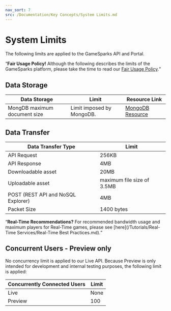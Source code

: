 ```yaml
---
nav_sort: 7
src: /Documentation/Key Concepts/System Limits.md
---
```


# System Limits

The following limits are applied to the GameSparks API and Portal.

<q>**Fair Usage Policy!** Although the following describes the limits of the GameSparks platform, please take the time to read our [Fair Usage Policy](https://www.gamesparks.com/fair-usage-policy/).</q>

## Data Storage

Data Storage  | Limit | Resource Link
-----  | ----------- | -----
MongDB maximum document size    | Limit imposed by MongoDB. | [MongoDB Resource](https://docs.mongodb.com/manual/reference/limits/)

## Data Transfer

Data Transfer Type  | Limit
-----  | -----------
API Request    | 256KB
API Response   | 4MB
Downloadable asset   | 20MB
Uploadable asset    | maximum file size of 3.5MB
POST (REST API and NoSQL Explorer)    | 4MB
Packet Size    | 1400 bytes

<q>**Real-Time Recommendations?** For recommended bandwidth usage and maximum players for Real-Time games, please see [here](/Tutorials/Real-Time Services/Real-Time Best Practices.md).

## Concurrent Users - Preview only

No concurrency limit is applied to our Live API. Because Preview is only intended for development and internal testing purposes, the following limit is applied:

Concurrently Connected Users  | Limit
-----  | -----------
Live    | None
Preview   | 100
